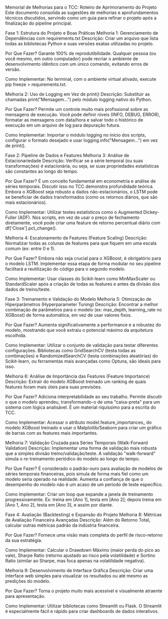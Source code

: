 Memorial de Melhorias para o TCC: Roteiro de Aprimoramento do Projeto
Este documento consolida as sugestões de melhorias e aprofundamentos técnicos discutidos, servindo como um guia para refinar o projeto após a finalização do pipeline principal.

Fase 1: Estrutura do Projeto e Boas Práticas
Melhoria 1: Gerenciamento de Dependências com requirements.txt
Descrição: Criar um arquivo que lista todas as bibliotecas Python e suas versões exatas utilizadas no projeto.

Por Que Fazer? Garante 100% de reprodutibilidade. Qualquer pessoa (ou você mesmo, em outro computador) pode recriar o ambiente de desenvolvimento idêntico com um único comando, evitando erros de versão.

Como Implementar: No terminal, com o ambiente virtual ativado, execute pip freeze > requirements.txt.

Melhoria 2: Uso de Logging em Vez de print()
Descrição: Substituir as chamadas print("Mensagem...") pelo módulo logging nativo do Python.

Por Que Fazer? Permite um controle muito mais profissional sobre as mensagens de execução. Você pode definir níveis (INFO, DEBUG, ERROR), formatar as mensagens com data/hora e salvar todo o histórico de execução em um arquivo de log para depuração futura.

Como Implementar: Importar o módulo logging no início dos scripts, configurar o formato desejado e usar logging.info("Mensagem...") em vez de print().

Fase 2: Pipeline de Dados e Features
Melhoria 3: Análise de Estacionariedade
Descrição: Verificar se a série temporal (ou suas transformações) é estacionária, ou seja, se suas propriedades estatísticas são constantes ao longo do tempo.

Por Que Fazer? É um conceito fundamental em econometria e análise de séries temporais. Discutir isso no TCC demonstra profundidade teórica. Embora o XGBoost seja robusto a dados não-estacionários, o LSTM pode se beneficiar de dados transformados (como os retornos diários, que são mais estacionários).

Como Implementar: Utilizar testes estatísticos como o Augmented Dickey-Fuller (ADF). Nos scripts, em vez de usar o preço de fechamento diretamente, você pode criar uma feature de retorno percentual diário com df['Close'].pct_change().

Melhoria 4: Escalonamento de Features (Feature Scaling)
Descrição: Normalizar todas as colunas de features para que fiquem em uma escala comum (ex: entre 0 e 1).

Por Que Fazer? Embora não seja crucial para o XGBoost, é obrigatório para o modelo LSTM. Implementar essa etapa de forma modular no seu pipeline facilitará a reutilização do código para o segundo modelo.

Como Implementar: Usar classes do Scikit-learn como MinMaxScaler ou StandardScaler após a criação de todas as features e antes da divisão dos dados de treino/teste.

Fase 3: Treinamento e Validação do Modelo
Melhoria 5: Otimização de Hiperparâmetros (Hyperparameter Tuning)
Descrição: Encontrar a melhor combinação de parâmetros para o modelo (ex: max_depth, learning_rate no XGBoost) de forma automática, em vez de usar valores fixos.

Por Que Fazer? Aumenta significativamente a performance e a robustez do modelo, mostrando que você extraiu o potencial máximo da arquitetura escolhida.

Como Implementar: Utilizar o conjunto de validação para testar diferentes configurações. Bibliotecas como GridSearchCV (testa todas as combinações) e RandomizedSearchCV (testa combinações aleatórias) do Scikit-learn, ou ferramentas mais avançadas como Optuna, são ideais para isso.

Melhoria 6: Análise de Importância das Features (Feature Importance)
Descrição: Extrair do modelo XGBoost treinado um ranking de quais features foram mais úteis para suas previsões.

Por Que Fazer? Adiciona interpretabilidade ao seu trabalho. Permite discutir o que o modelo aprendeu, transformando-o de uma "caixa-preta" para um sistema com lógica analisável. É um material riquíssimo para a escrita do TCC.

Como Implementar: Acessar o atributo model.feature_importances_ do modelo XGBoost treinado e usar o Matplotlib/Seaborn para criar um gráfico de barras com as features mais importantes.

Melhoria 7: Validação Cruzada para Séries Temporais (Walk-Forward Validation)
Descrição: Implementar uma forma de validação mais robusta que a simples divisão treino/validação/teste. A validação "walk-forward" simula o re-treinamento periódico do modelo ao longo do tempo.

Por Que Fazer? É considerado o padrão-ouro para avaliação de modelos de séries temporais financeiras, pois simula de forma mais fiel como um modelo seria operado na realidade. Aumenta a confiança de que o desempenho do modelo não é um acaso de um período de teste específico.

Como Implementar: Criar um loop que expande a janela de treinamento progressivamente. Ex: treina em [Ano 1], testa em [Ano 2]; depois treina em [Ano 1, Ano 2], testa em [Ano 3], e assim por diante.

Fase 4: Avaliação (Backtesting) e Expansão do Projeto
Melhoria 8: Métricas de Avaliação Financeira Avançadas
Descrição: Além do Retorno Total, calcular outras métricas padrão da indústria financeira.

Por Que Fazer? Fornece uma visão mais completa do perfil de risco-retorno da sua estratégia.

Como Implementar: Calcular o Drawdown Máximo (maior perda do pico ao vale), Sharpe Ratio (retorno ajustado ao risco pela volatilidade) e Sortino Ratio (similar ao Sharpe, mas foca apenas na volatilidade negativa).

Melhoria 9: Desenvolvimento de Interface Gráfica
Descrição: Criar uma interface web simples para visualizar os resultados ou até mesmo as predições do modelo.

Por Que Fazer? Torna o projeto muito mais acessível e visualmente atraente para apresentação.

Como Implementar: Utilizar bibliotecas como Streamlit ou Flask. O Streamlit é especialmente fácil e rápido para criar dashboards de dados interativos.